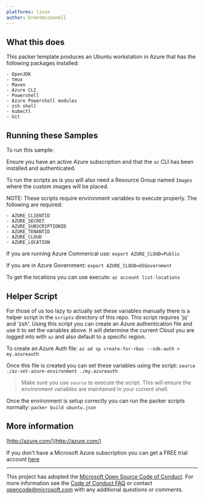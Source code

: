 ```yaml
---
platforms: linux 
author: brentmcconnell
---
```


## What this does ##
This packer template produces an Ubuntu workstation in Azure that has the following packages installed:

    - OpenJDK
    - tmux
    - Maven
    - Azure CLI
    - Powershell
    - Azure Powershell modules
    - zsh shell
    - kubectl
    - Git


## Running these Samples ##

To run this sample:

Ensure you have an active Azure subscription and that the `az` CLI has been installed and authenticated.

To run the scripts as is you will also need a Resource Group named `Images` where the custom images will be placed.

NOTE:  These scripts require environment variables to execute properly.  The following are required:

    - AZURE_CLIENTID
    - AZURE_SECRET
    - AZURE_SUBSCRIPTIONID
    - AZURE_TENANTID
    - AZURE_CLOUD
    - AZURE_LOCATION

If you are running Azure Commerical use:
`export AZURE_CLOUD=Public`

If you are in Azure Government:
`export AZURE_CLOUD=USGovernment`

To get the locations you can use execute:
`az account list-locations`

## Helper Script ##
For those of us too lazy to actually set these variables manually there is a helper script in the `scripts` directory of this repo.  This script requires 'jq' and 'zsh'.  Using this script you can create an Azure authentication file and use it to set the variables above.  It will determine the current Cloud you are logged into with `az` and also default to a specific region.

To create an Azure Auth file:
`az ad sp create-for-rbac --sdk-auth > my.azureauth`

Once this file is created you can set these variables using the script:
`source ./az-set-azure-environment ./my.azureauth`

>Make sure you use `source` to execute the script.  This will ensure the environment variables are maintained in your current shell.

Once the environment is setup correctly you can run the packer scripts normally:
`packer build ubuntu.json`

## More information ##

[http://azure.com/](http://azure.com/)

If you don't have a Microsoft Azure subscription you can get a FREE trial account [here](http://go.microsoft.com/fwlink/?LinkId=330212)

---

This project has adopted the [Microsoft Open Source Code of Conduct](https://opensource.microsoft.com/codeofconduct/). For more information see the [Code of Conduct FAQ](https://opensource.microsoft.com/codeofconduct/faq/) or contact [opencode@microsoft.com](mailto:opencode@microsoft.com) with any additional questions or comments.